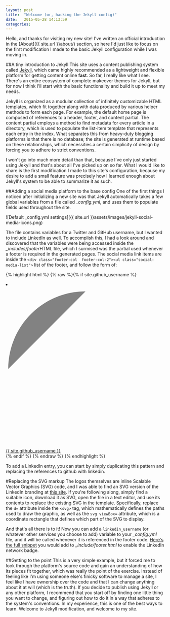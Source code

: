 ```yaml
---
layout: post
title:  "Welcome (or, hacking the Jekyll config)"
date:   2015-05-28 14:13:59
categories:
---
```


Hello, and thanks for visiting my new site! I've written an official introduction in the [About]({{ site.url }}about/) section, so here I'd just like to focus on the first modification I made to the basic Jekyll configuration while I was moving in.

##A tiny introduction to Jekyll
This site uses a content publishing system called [Jekyll](http://jekyllrb.com), which came highly recommended as a lightweight and flexible platform for getting content online **fast**. So far, I really like what I see. There's an entire ecosystem of complete makeover themes for Jekyll, but for now I think I'll start with the basic functionality and build it up to meet my needs.

Jekyll is organized as a modular collection of infinitely customizable HTML templates, which fit together along with data produced by various helper methods to form each page. For example, the default home page is composed of references to a header, footer, and content partial. The content partial employs a method to find metadata for every article in a directory, which is used to populate the list-item template that represents each entry in the index. What separates this from heavy-duty blogging platforms is that there is no database; the site is generated at runtime based on these relationships, which necessities a certain simplicity of design by forcing you to adhere to strict conventions.

I won't go into much more detail than that, because I've only just started using Jekyll and that's about all I've picked up on so far. What I would like to share is the first modification I made to this site's configuration, because my desire to add a small feature was precisely how I learned enough about Jekyll's system to be able to summarize it as such.

##Adding a social media platform to the base config
One of the first things I noticed after initializing a new site was that Jekyll automatically takes a few global variables from a file called *_config.yml*, and uses them to populate fields used throughout the site.

![Default _config.yml settings]({{ site.url }}assets/images/jekyll-social-media-icons.png)

The file contains variables for a Twitter and GitHub username, but I wanted to include LinkedIn as well. To accomplish this, I had a look around and discovered that the variables were being accessed inside the *_includes/footer*HTML file, which I surmised was the partial used whenever a footer is required in the generated pages. The social media link items are inside the `<div class="footer-col  footer-col-2"><ul class="social-media-list">` list of the footer, and follow the form of:

{% highlight html %}
{% raw %}{% if site.github_username %}
<li>
<a href="https://github.com/{{ site.github_username }}">
  <span class="icon  icon--github">
    <svg viewBox="0 0 16 16">
      <path fill="#828282"
        d="M7.999,0.431c-4.285,0-7.76,3.474-7.76,7.761
        0.184-0.... <!-- long string of svg data) -->"
      />
    </svg>
  </span>
  <span class="username">{{ site.github_username }}</span>
</a>
</li>
{% endif %}
{% endraw %}
{% endhighlight %}

To add a LinkedIn entry, you can start by simply duplicating this pattern and replacing the references to github with linkedin.

#Replacing the SVG markup
The logos themselves are inline Scalable Vector Graphics (SVG) code, and I was able to find an SVG version of the LinkedIn branding at [this site](https://www.iconfinder.com). If you're following along, simply find a suitable icon, download it as SVG, open the file in a text editor, and use its contents to replace the existing SVG in the template. Specifically, replace the `d=` attribute inside the `<svg>` tag, which mathematically defines the paths used to draw the graphic, as well as the `svg viewBox=` attribute, which is a coordinate rectangle that defines which part of the SVG to display.

And that's all there is to it! Now you can add a `linkedin_username` (or whatever other services you choose to add) variable to your *_config.yml* file, and it will be called whenever it is referenced in the footer code. [Here's the full snippet](https://gist.github.com/nbumbarger/8a909f5d8e2d2526ade7) you would add to *_include/footer.html* to enable the LinkedIn network badge.

##Getting to the point
This is a very simple example, but it forced me to look through the platform's source code and gain an understanding of how its pieces fit together, which was really the point of the exercise. Instead of feeling like I'm using someone else's finicky software to manage a site, I feel like I have ownership over the code and that I can change anything about it at will (which is the truth). If you decide to publish using Jekyll or any other platform, I recommend that you start off by finding one little thing you want to change, and figuring out how to do it in a way that adheres to the system's conventions. In my experience, this is one of the best ways to learn. Welcome to Jekyll modification, and welcome to my site.